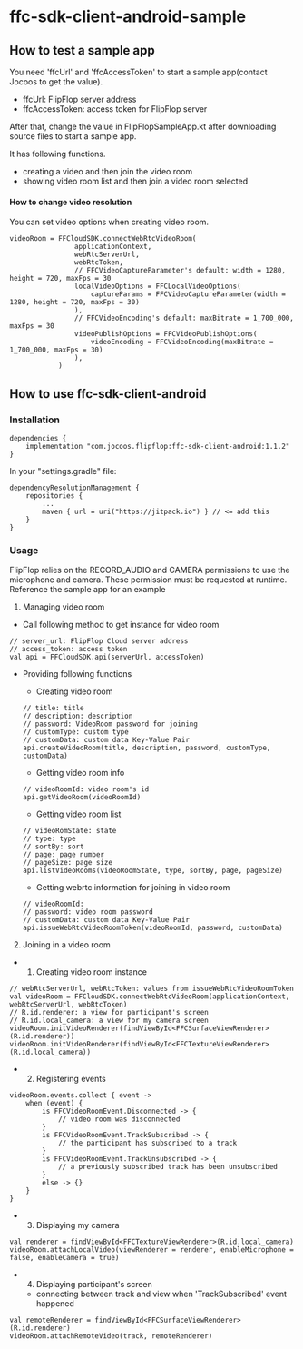# ffc-sdk-client-android-sample

## How to test a sample app

You need 'ffcUrl' and 'ffcAccessToken' to start a sample app(contact Jocoos to get the value).

* ffcUrl: FlipFlop server address
* ffcAccessToken: access token for FlipFlop server

After that, change the value in FlipFlopSampleApp.kt after downloading source files to start a sample app.

It has following functions.

* creating a video and then join the video room
* showing video room list and then join a video room selected

#### How to change video resolution

You can set video options when creating video room.

```
videoRoom = FFCloudSDK.connectWebRtcVideoRoom(
                applicationContext,
                webRtcServerUrl,
                webRtcToken,
                // FFCVideoCaptureParameter's default: width = 1280, height = 720, maxFps = 30
                localVideoOptions = FFCLocalVideoOptions(
                    captureParams = FFCVideoCaptureParameter(width = 1280, height = 720, maxFps = 30)
                ),
                // FFCVideoEncoding's default: maxBitrate = 1_700_000, maxFps = 30
                videoPublishOptions = FFCVideoPublishOptions(
                    videoEncoding = FFCVideoEncoding(maxBitrate = 1_700_000, maxFps = 30)
                ),
            )
```

## How to use ffc-sdk-client-android

### Installation
```
dependencies {
    implementation "com.jocoos.flipflop:ffc-sdk-client-android:1.1.2"
}
````

In your "settings.gradle" file:
```
dependencyResolutionManagement {
    repositories {
        ...
        maven { url = uri("https://jitpack.io") } // <= add this
    }
}
```
### Usage

FlipFlop relies on the RECORD_AUDIO and CAMERA permissions to use the microphone and camera. These permission must be requested at runtime. Reference the sample app for an example

1. Managing video room
  * Call following method to get instance for video room
```
// server_url: FlipFlop Cloud server address
// access_token: access token
val api = FFCloudSDK.api(serverUrl, accessToken)
```
  * Providing following functions
    - Creating video room
    ```
    // title: title
    // description: description
    // password: VideoRoom password for joining
    // customType: custom type
    // customData: custom data Key-Value Pair
    api.createVideoRoom(title, description, password, customType, customData)
    ```

    * Getting video room info

    ```
    // videoRoomId: video room's id
    api.getVideoRoom(videoRoomId)
    ```

    * Getting video room list

    ```
    // videoRomState: state
    // type: type
    // sortBy: sort
    // page: page number
    // pageSize: page size
    api.listVideoRooms(videoRoomState, type, sortBy, page, pageSize)
    ```

    * Getting webrtc information for joining in video room

    ```
    // videoRoomId: 
    // password: video room password
    // customData: custom data Key-Value Pair
    api.issueWebRtcVideoRoomToken(videoRoomId, password, customData)
    ```

2. Joining in a video room
  * 1. Creating video room instance
  ```
  // webRtcServerUrl, webRtcToken: values from issueWebRtcVideoRoomToken
  val videoRoom = FFCloudSDK.connectWebRtcVideoRoom(applicationContext, webRtcServerUrl, webRtcToken)
  // R.id.renderer: a view for participant's screen
  // R.id.local_camera: a view for my camera screen
  videoRoom.initVideoRenderer(findViewById<FFCSurfaceViewRenderer>(R.id.renderer))
  videoRoom.initVideoRenderer(findViewById<FFCTextureViewRenderer>(R.id.local_camera))
  ```
  * 2. Registering events
  ```
  videoRoom.events.collect { event ->
      when (event) {
          is FFCVideoRoomEvent.Disconnected -> {
              // video room was disconnected
          }
          is FFCVideoRoomEvent.TrackSubscribed -> {
              // the participant has subscribed to a track
          }
          is FFCVideoRoomEvent.TrackUnsubscribed -> {
              // a previously subscribed track has been unsubscribed
          }
          else -> {}
      }
  }
  ```

  * 3. Displaying my camera
  ```
  val renderer = findViewById<FFCTextureViewRenderer>(R.id.local_camera)
  videoRoom.attachLocalVideo(viewRenderer = renderer, enableMicrophone = false, enableCamera = true)
  ```

  * 4. Displaying participant's screen
    * connecting between track and view when 'TrackSubscribed' event happened
  ```
  val remoteRenderer = findViewById<FFCSurfaceViewRenderer>(R.id.renderer)
  videoRoom.attachRemoteVideo(track, remoteRenderer)
  ```
